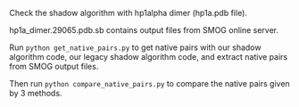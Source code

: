 Check the shadow algorithm with hp1alpha dimer (hp1a.pdb file).

hp1a_dimer.29065.pdb.sb contains output files from SMOG online server. 

Run `python get_native_pairs.py` to get native pairs with our shadow algorithm code, our legacy shadow algorithm code, and extract native pairs from SMOG output files.

Then run `python compare_native_pairs.py` to compare the native pairs given by 3 methods. 


